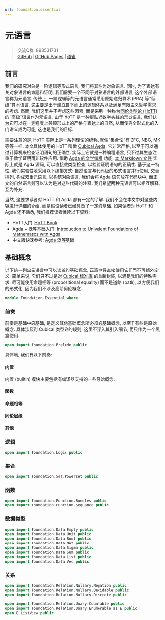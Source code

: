 ```yaml
---
url: foundation.essential
---
```


# 元语言

> 交流Q群: 893531731  
> [GitHub](https://github.com/choukh/MetaLogic/blob/main/src/Foundation/Essential.lagda.md) | [GitHub Pages](https://choukh.github.io/MetaLogic/Foundation.Essential.html) | [语雀](https://www.yuque.com/ocau/metalogic/foundation.essential)

## 前言

我们的研究对象是一阶逻辑等形式语言, 我们将其称为对象语言. 同时, 为了表达有关对象语言的命题和证明, 我们需要一个不同于对象语言的外部语言, 这个外部语言称为元语言. 传统上, 一阶逻辑等的元语言通常采用原始递归算术 (PRA) 等“低级”算术语言. 这主要是出于建立自下而上的逻辑体系以及满足有限主义哲学需求的考虑. 然而, 我们这里并不考虑这些因素, 而是采用一种称为[同伦类型论 (HoTT)](https://www.bananaspace.org/wiki/%E5%90%8C%E4%BC%A6%E7%B1%BB%E5%9E%8B%E8%AE%BA) 的“高级”语言作为元语言. 由于 HoTT 是一种更贴近数学实践的形式语言, 我们认为它可以在一定程度上兼顾形式上的严格与表达上的自然, 从而使完全形式化的入门讲义成为可能, 这也是我们的目标.

需要注意的是, HoTT 实际上是一系列理论的统称, 就像“集合论”有 ZFC, NBG, MK 等等一样. 本文具体使用的 HoTT 叫做 [Cubical Agda](https://agda.readthedocs.io/en/v2.6.4/language/cubical.html). 它非常严格, 以至于可以通过计算机来检查证明语句的正确性. 实际上它就是一种编程语言, 只不过其生态注重于数学证明而非软件应用. 借助 [Agda 的文学编程](https://agda.readthedocs.io/en/latest/tools/literate-programming.html) 功能, [本 Markdown 文件](https://github.com/choukh/MetaLogic/blob/main/src/Foundation/Essential.lagda.md) 实际上就是 Agda 源码, 可以直接做类型检查, 以检验证明语句的正确性. 基于这一特性, 我们实验性地采用以下编排方式: 自然语言与代码级的形式语言并行使用, 交替排列, 构成双重元语言, 以构筑对象语言. 我们会将 Agda 语句放在代码块中, 而正文的自然语言则可以认为是对这些代码的注释. 我们希望两种元语言可以相互解释, 互为补充.

当然, 这要求读者对 HoTT 和 Agda 都有一定的了解. 我们不会在本文中对这些内容进行详细的介绍, 而是假设读者已经具备了一定的基础. 如果读者对 HoTT 和 Agda 还不熟悉, 我们推荐读者阅读以下资料:

- HoTT入门: [HoTT Book](https://homotopytypetheory.org/book/)
- Agda + 泛等基础入门: [Introduction to Univalent Foundations of Mathematics with Agda](https://www.cs.bham.ac.uk/~mhe/HoTT-UF-in-Agda-Lecture-Notes/)
- 中文版快速参考: [Agda 泛等基础](https://www.yuque.com/ocau/hset/ti2u9nvok36hmibm)

## 基础概念

以下统一列出元语言中可以谈论的基础概念, 正篇中将直接使用它们而不再额外定义. 简单来说, 它们只不过是对 [Cubical 标准库](https://github.com/agda/cubical) 的重新封装, 以满足我们的特殊需求: 尽可能使用命题相等 (propositional equality) 而不是道路 (path), 以方便我们的形式化, 因为我们不涉及高阶同伦概念.

```agda
module Foundation.Essential where
```

### 前奏

前奏是基础中的基础, 是定义其他基础概念所必须的基础概念, 以至于有些是原始概念. 具体涉及到 Cubical 类型论的规则, 这里不深入其引入细节, 而只作为一个黑盒使用.

```agda
open import Foundation.Prelude public
```

具体地, 我们有以下前奏:

#### 内置

内置 (builtin) 模块主要包括有编译器支持的一些原始概念.

#### 函数

#### 命题相等

#### 同伦层级

#### 其他

### 逻辑

```agda
open import Foundation.Logic public
```

### 集合

```agda
open import Foundation.Set.Powerset public
```

### 函数

```agda
open import Foundation.Function.Bundles public
open import Foundation.Function.Sequance public
```

### 数据类型

```agda
open import Foundation.Data.Empty public
open import Foundation.Data.Unit public
open import Foundation.Data.Bool public
open import Foundation.Data.Nat public
open import Foundation.Data.Sigma public
open import Foundation.Data.Sum public
open import Foundation.Data.List public
open import Foundation.Data.Vec public
```

### 关系

```agda
open import Foundation.Relation.Nullary.Negation public
open import Foundation.Relation.Nullary.Decidable public
open import Foundation.Relation.Nullary.Discrete public

open import Foundation.Relation.Unary.Countable public
open import Foundation.Relation.Unary.Enumerable as E public
open E.ListView public
```
